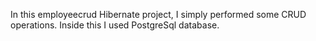 In this employeecrud Hibernate project, I simply performed some CRUD operations.
Inside this I used PostgreSql database.
